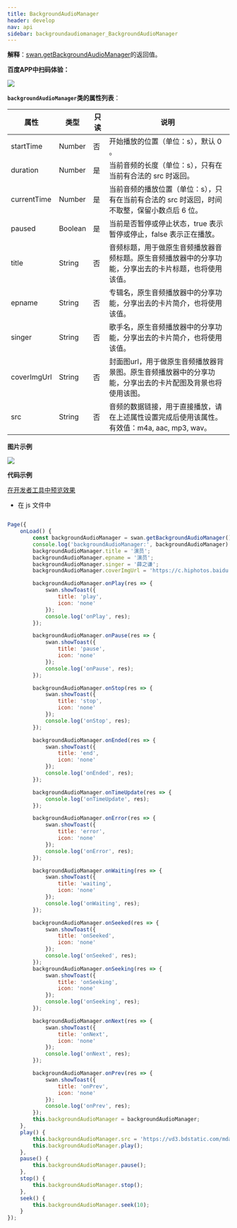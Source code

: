 ```yaml
---
title: BackgroundAudioManager
header: develop
nav: api
sidebar: backgroundaudiomanager_BackgroundAudioManager 
---
```


**解释**：[swan.getBackgroundAudioManager](/develop/api/media/backgroundaudiomanager_swan-getBackgroundAudioManager/)的返回值。

**百度APP中扫码体验：**

<img src="https://b.bdstatic.com/miniapp/assets/images/doc_demo/fragment_BackgroundAudioManager.png"  class="demo-qrcode-image" />


**`backgroundAudioManager`类的属性列表**：

|属性 | 类型 |  只读 |说明 |
|---- | ---- | ---- | ---- |
|startTime |Number | 否 |开始播放的位置（单位：s），默认 0 。|
|duration |Number |是 |当前音频的长度（单位：s），只有在当前有合法的 src 时返回。 |
|currentTime |Number | 是 |当前音频的播放位置（单位：s），只有在当前有合法的 src 时返回，时间不取整，保留小数点后 6 位。 |
|paused |Boolean |是 |当前是否暂停或停止状态，true 表示暂停或停止，false 表示正在播放。 |
|title |String |否 |音频标题，用于做原生音频播放器音频标题。原生音频播放器中的分享功能，分享出去的卡片标题，也将使用该值。 |
|epname |String |否 |专辑名，原生音频播放器中的分享功能，分享出去的卡片简介，也将使用该值。 |
|singer |String |否 |歌手名，原生音频播放器中的分享功能，分享出去的卡片简介，也将使用该值。 |
|coverImgUrl |String |否 |封面图url，用于做原生音频播放器背景图。原生音频播放器中的分享功能，分享出去的卡片配图及背景也将使用该图。 |
|src |String |  否 |音频的数据链接，用于直接播放，请在上述属性设置完成后使用该属性。有效值：m4a, aac, mp3, wav。|

**图片示例**

<div class="m-doc-custom-examples">
    <div class="m-doc-custom-examples-correct">
        <img src="https://b.bdstatic.com/miniapp/images/getBackgroundAudioManager.gif">
    </div>
    <div class="m-doc-custom-examples-correct">
        <img src=" ">
    </div>
    <div class="m-doc-custom-examples-correct">
        <img src=" ">
    </div>     
</div>

**代码示例**

<a href="swanide://fragment/4546806675c2ecbdb645a0f4c51459731573617109560" title="在开发者工具中预览效果" target="_self">在开发者工具中预览效果</a>

* 在 js 文件中

```javascript

Page({
    onLoad() {
        const backgroundAudioManager = swan.getBackgroundAudioManager();
        console.log('backgroundAudioManager:', backgroundAudioManager)
        backgroundAudioManager.title = '演员';
        backgroundAudioManager.epname = '演员';
        backgroundAudioManager.singer = '薛之谦';
        backgroundAudioManager.coverImgUrl = 'https://c.hiphotos.baidu.com/super/pic/item/8b13632762d0f703e34c0f6304fa513d2797c597.jpg';

        backgroundAudioManager.onPlay(res => {
            swan.showToast({
                title: 'play',
                icon: 'none'
            });
            console.log('onPlay', res);
        });

        backgroundAudioManager.onPause(res => {
            swan.showToast({
                title: 'pause',
                icon: 'none'
            });
            console.log('onPause', res);
        });

        backgroundAudioManager.onStop(res => {
            swan.showToast({
                title: 'stop',
                icon: 'none'
            });
            console.log('onStop', res);
        });

        backgroundAudioManager.onEnded(res => {
            swan.showToast({
                title: 'end',
                icon: 'none'
            });
            console.log('onEnded', res);
        });

        backgroundAudioManager.onTimeUpdate(res => {
            console.log('onTimeUpdate', res);
        });

        backgroundAudioManager.onError(res => {
            swan.showToast({
                title: 'error',
                icon: 'none'
            });
            console.log('onError', res);
        });

        backgroundAudioManager.onWaiting(res => {
            swan.showToast({
                title: 'waiting',
                icon: 'none'
            });
            console.log('onWaiting', res);
        });

        backgroundAudioManager.onSeeked(res => {
            swan.showToast({
                title: 'onSeeked',
                icon: 'none'
            });
            console.log('onSeeked', res);
        });
        backgroundAudioManager.onSeeking(res => {
            swan.showToast({
                title: 'onSeeking',
                icon: 'none'
            });
            console.log('onSeeking', res);
        });

        backgroundAudioManager.onNext(res => {
            swan.showToast({
                title: 'onNext',
                icon: 'none'
            });
            console.log('onNext', res);
        });

        backgroundAudioManager.onPrev(res => {
            swan.showToast({
                title: 'onPrev',
                icon: 'none'
            });
            console.log('onPrev', res);
        });
        this.backgroundAudioManager = backgroundAudioManager;
    },
    play() {
        this.backgroundAudioManager.src = 'https://vd3.bdstatic.com/mda-ic7mxzt5cvz6f4y5/mda-ic7mxzt5cvz6f4y5.mp3';
        this.backgroundAudioManager.play();
    },
    pause() {
        this.backgroundAudioManager.pause();
    },
    stop() {
        this.backgroundAudioManager.stop();
    },
    seek() {
        this.backgroundAudioManager.seek(10);
    }
});

```

